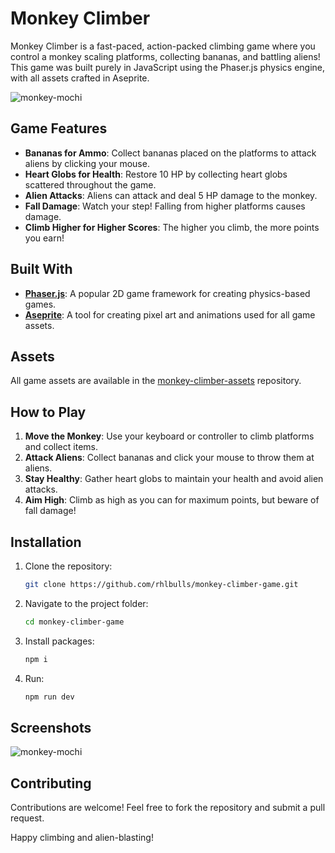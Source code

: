 # Monkey Climber

Monkey Climber is a fast-paced, action-packed climbing game where you control a monkey scaling platforms, collecting bananas, and battling aliens! This game was built purely in JavaScript using the Phaser.js physics engine, with all assets crafted in Aseprite.

![monkey-mochi](https://github.com/user-attachments/assets/a60bb134-1e39-4a38-8a74-f911442ae5d7)

## Game Features

- **Bananas for Ammo**: Collect bananas placed on the platforms to attack aliens by clicking your mouse.
- **Heart Globs for Health**: Restore 10 HP by collecting heart globs scattered throughout the game.
- **Alien Attacks**: Aliens can attack and deal 5 HP damage to the monkey.
- **Fall Damage**: Watch your step! Falling from higher platforms causes damage.
- **Climb Higher for Higher Scores**: The higher you climb, the more points you earn!

## Built With

- **[Phaser.js](https://phaser.io/)**: A popular 2D game framework for creating physics-based games.
- **[Aseprite](https://www.aseprite.org/)**: A tool for creating pixel art and animations used for all game assets.

## Assets

All game assets are available in the [monkey-climber-assets](https://github.com/rhlbulls/monkey-climber-assets) repository.

## How to Play

1. **Move the Monkey**: Use your keyboard or controller to climb platforms and collect items.
2. **Attack Aliens**: Collect bananas and click your mouse to throw them at aliens.
3. **Stay Healthy**: Gather heart globs to maintain your health and avoid alien attacks.
4. **Aim High**: Climb as high as you can for maximum points, but beware of fall damage!

## Installation

1. Clone the repository:
   ```bash
   git clone https://github.com/rhlbulls/monkey-climber-game.git
   ```
2. Navigate to the project folder:
   ```bash
   cd monkey-climber-game
   ```
3. Install packages:
   ```bash
   npm i
   ```
4. Run:
   ```bash
   npm run dev
   ```

## Screenshots

![monkey-mochi](https://github.com/user-attachments/assets/d02a1cfd-0275-4837-82af-cf1a65680e2e)


## Contributing

Contributions are welcome! Feel free to fork the repository and submit a pull request.


Happy climbing and alien-blasting!


